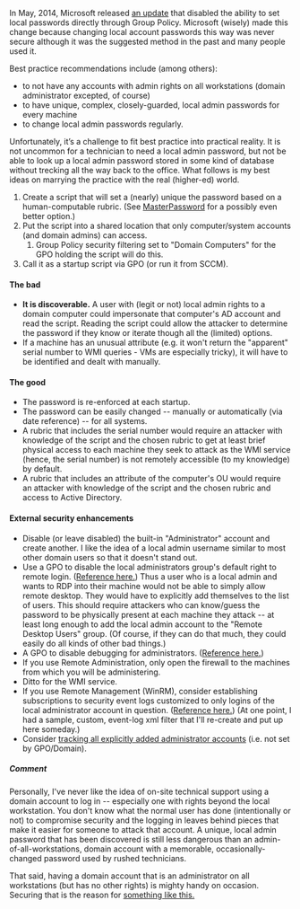 In May, 2014, Microsoft released [an update](https://technet.microsoft.com/library/security/ms14-025) that disabled the ability to set local passwords directly through Group Policy.  Microsoft (wisely) made this change because changing local account passwords this way was never secure although it was the suggested method in the past and many people used it.  

Best practice recommendations include (among others): 
- to not have any accounts with admin rights on all workstations (domain administrator excepted, of course)
- to have unique, complex, closely-guarded, local admin passwords for every machine
- to change local admin passwords regularly.  

Unfortunately, it’s a challenge to fit best practice into practical reality.  It is not uncommon for a technician to need a local admin password, but not be able to look up a local admin password stored in some kind of database without trecking all the way back to the office.  What follows is my best ideas on marrying the practice with the real (higher-ed) world.

1. Create a script that will set a (nearly) unique the password based on a human-computable rubric.  (See [MasterPassword](https://ssl.masterpasswordapp.com/) for a possibly even better option.)
2. Put the script into a shared location that only computer/system accounts (and domain admins) can access.
    1. Group Policy security filtering set to "Domain Computers" for the GPO holding the script will do this.
4. Call it as a startup script via GPO (or run it from SCCM).

#### The bad
- **It is discoverable.**  A user with (legit or not) local admin rights to a domain computer could impersonate that computer's AD account and read the script.  Reading the script could allow the attacker to determine the password if they know or iterate though all the (limited) options.
- If a machine has an unusual attribute (e.g. it won't return the "apparent" serial number to WMI queries - VMs are especially tricky), it will have to be identified and dealt with manually.

#### The good
- The password is re-enforced at each startup.
- The password can be easily changed -- manually or automatically (via date reference) -- for all systems.
- A rubric that includes the serial number would require an attacker with knowledge of the script and the chosen rubric to get at least brief physical access to each machine they seek to attack as the WMI service (hence, the serial number) is not remotely accessible (to my knowledge) by default.
- A rubric that includes an attribute of the computer's OU would require an attacker with knowledge of the script and the chosen rubric and access to Active Directory.

#### External security enhancements
- Disable (or leave disabled) the built-in "Administrator" account and create another.  I like the idea of a local admin username similar to most other domain users so that it doesn't stand out.
- Use a GPO to disable the local administrators group's default right to remote login.  ([Reference here.](https://security.berkeley.edu/node/94?destination=node/94)) Thus a user who is a local admin and wants to RDP into their machine would not be able to simply allow remote desktop.  They would have to explicitly add themselves to the list of users.  This should require attackers who can know/guess the password to be physically present at each machine they attack -- at least long enough to add the local admin account to the "Remote Desktop Users" group.  (Of course, if they can do that much, they could easily do all kinds of other bad things.)
- A GPO to disable debugging for administrators.  ([Reference here.](https://www.sans.org/reading-room/whitepapers/testing/passthehash-attacks-tools-and-mitigation-33283))
- If you use Remote Administration, only open the firewall to the machines from which you will be administering.
- Ditto for the WMI service.
- If you use Remote Management (WinRM), consider establishing subscriptions to security event logs customized to only logins of the local administrator account in question.  ([Reference here.](http://technet.microsoft.com/en-us/library/cc748890.aspx))  (At one point, I had a sample, custom, event-log xml filter that I'll re-create and put up here someday.)
- Consider [tracking all explicitly added administrator accounts](https://github.com/teknowledgist/TeknowTools/tree/master/TrackLocalAdmins) (i.e. not set by GPO/Domain).  

##### Comment
Personally, I've never like the idea of on-site technical support using a domain account to log in -- especially one with rights beyond the local workstation.  You don't know what the normal user has done (intentionally or not) to compromise security and the logging in leaves behind pieces that make it easier for someone to attack that account.  A unique, local admin password that has been discovered is still less dangerous than an admin-of-all-workstations, domain account with a memorable, occasionally-changed password used by rushed technicians.  

That said, having a domain account that is an administrator on all workstations (but has no other rights) is mighty handy on occasion.  Securing that is the reason for [something like this.](https://github.com/teknowledgist/TeknowTools/tree/master/Passwords)
 